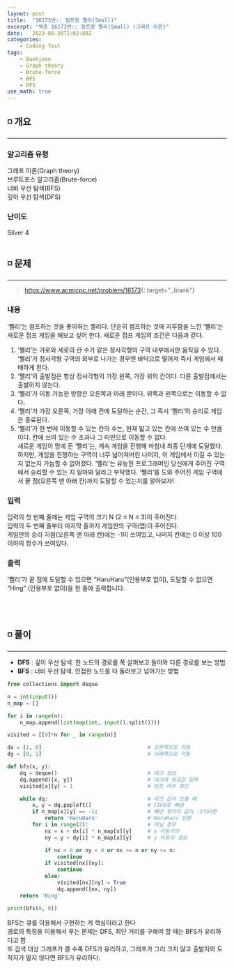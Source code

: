 ```yaml
---
layout: post
title:  "16173번:: 점프왕 쩰리(Small)"
excerpt: "백준 16173번:: 점프왕 쩰리(Small) (그래프 이론)"
date:   2023-08-30T1:02:00Z
categories:
    - Coding Test
tags:
    - Baekjoon
    - Graph theory
    - Brute-force
    - BFS
    - DFS
use_math: true
---
```


## ◽ 개요
---
### 알고리즘 유형
그래프 이론(Graph theory)  
브루트포스 알고리즘(Brute-force)  
너비 우선 탐색(BFS)  
깊이 우선 탐색(DFS)  


### 난이도
Silver 4
<br/><br/>

## ◽ 문제
---
> <https://www.acmicpc.net/problem/16173>{: target="_blank"}

### 내용
‘쩰리’는 점프하는 것을 좋아하는 젤리다. 단순히 점프하는 것에 지루함을 느낀 ‘쩰리’는 새로운 점프 게임을 해보고 싶어 한다. 새로운 점프 게임의 조건은 다음과 같다.  
1. ‘쩰리’는 가로와 세로의 칸 수가 같은 정사각형의 구역 내부에서만 움직일 수 있다. ‘쩰리’가 정사각형 구역의 외부로 나가는 경우엔 바닥으로 떨어져 즉시 게임에서 패배하게 된다.  
2. ‘쩰리’의 출발점은 항상 정사각형의 가장 왼쪽, 가장 위의 칸이다. 다른 출발점에서는 출발하지 않는다.  
3. ‘쩰리’가 이동 가능한 방향은 오른쪽과 아래 뿐이다. 위쪽과 왼쪽으로는 이동할 수 없다.  
4. ‘쩰리’가 가장 오른쪽, 가장 아래 칸에 도달하는 순간, 그 즉시 ‘쩰리’의 승리로 게임은 종료된다.  
5. ‘쩰리’가 한 번에 이동할 수 있는 칸의 수는, 현재 밟고 있는 칸에 쓰여 있는 수 만큼이다. 칸에 쓰여 있는 수 초과나 그 미만으로 이동할 수 없다.  
새로운 게임이 맘에 든 ‘쩰리’는, 계속 게임을 진행해 마침내 최종 단계에 도달했다. 하지만, 게임을 진행하는 구역이 너무 넓어져버린 나머지, 이 게임에서 이길 수 있는지 없는지 가늠할 수 없어졌다. ‘쩰리’는 유능한 프로그래머인 당신에게 주어진 구역에서 승리할 수 있는 지 알아봐 달라고 부탁했다. ‘쩰리’를 도와 주어진 게임 구역에서 끝 점(오른쪽 맨 아래 칸)까지 도달할 수 있는지를 알아보자!  

### 입력
입력의 첫 번째 줄에는 게임 구역의 크기 N (2 ≤ N ≤ 3)이 주어진다.  
입력의 두 번째 줄부터 마지막 줄까지 게임판의 구역(맵)이 주어진다.  
게임판의 승리 지점(오른쪽 맨 아래 칸)에는 -1이 쓰여있고, 나머지 칸에는 0 이상 100 이하의 정수가 쓰여있다.  

### 출력
‘쩰리’가 끝 점에 도달할 수 있으면 “HaruHaru”(인용부호 없이), 도달할 수 없으면 “Hing” (인용부호 없이)을 한 줄에 출력합니다.  
<br/><br/><br/>

## ◽ 풀이
---
- **DFS** : 깊이 우선 탐색. 한 노드의 경로를 쭉 살펴보고 돌아와 다른 경로를 보는 방법
- **BFS** : 너비 우선 탐색. 인접한 노드를 다 둘러보고 넘어가는 방법

```python
from collections import deque

n = int(input())
n_map = []

for i in range(n):
    n_map.append(list(map(int, input().split())))

visited = [[0]*n for _ in range(n)]

dx = [1, 0]                                  # 오른쪽으로 이동
dy = [0, 1]                                  # 아래쪽으로 이동

def bfs(x, y):
    dq = deque()                             # 데크 생성
    dq.append([x, y])                        # 데크에 좌표값 입력
    visited[x][y] = 1                        # 방문 여부 확인

    while dq:                                # 데크 값이 있을 때
        x, y = dq.popleft()                  # FIFO로 빼냄
        if n_map[x][y] == -1:                # 빼낸 위치의 값이 -1이라면
            return 'HaruHaru'                # HaruHaru 반환
        for i in range(2):                   # 아닐 경우
            nx = x + dx[i] * n_map[x][y]     # x 이동식과
            ny = y + dy[i] * n_map[x][y]     # y 이동식 생성

            if nx < 0 or ny < 0 or nx >= n or ny >= n:
                continue
            if visited[nx][ny]:
                continue
            else:
                visited[nx][ny] = True
                dq.append([nx, ny])
    return 'Hing'

print(bfs(0, 0))
```

BFS는 큐를 이용해서 구현하는 게 핵심이라고 한다  
경로의 특징을 이용해서 푸는 문제는 DFS, 최단 거리를 구해야 할 때는 BFS가 유리하다고 함  
또 검색 대상 그래프가 클 수록 DFS가 유리하고, 그래프가 그리 크지 않고 출발지와 도착지가 멀지 않다면 BFS가 유리하다.  
